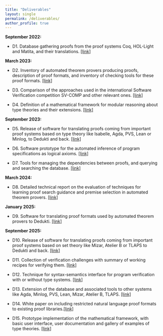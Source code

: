 ```yaml
---
title: "Deliverables"
layout: single
permalink: /deliverables/
author_profile: true
---
```


**September 2022:**

- D1. Database gathering proofs from the proof systems Coq, HOL-Light and Matita, and their translations. [[link]](../deliverable1)

**March 2023:**

- D2. Inventory of automated theorem provers producing proofs, description of proof formats, and inventory of checking tools for these proof formats. [[link]](https://github.com/EuroProofNet/ATP/wiki)

- D3. Comparison of the approaches used in the international Software Verification competition SV-COMP and other relevant ones. [[link]](../deliverable3)

- D4. Definition of a mathematical framework for modular reasoning about type theories and their extensions. [[link]](../deliverable4)

**September 2023:**

- D5. Release of software for translating proofs coming from important proof systems based on type theory like Isabelle, Agda, PVS, Lean or Minlog, to Dedukti and back. [[link]](../deliverable5)
    
- D6. Software prototype for the automated inference of program specifications as logical axioms. [[link]](../deliverable6)

- D7. Tools for managing the dependencies between proofs, and querying and searching the database. [[link]](../deliverable7)
    
**March 2024:**

- D8. Detailed technical report on the evaluation of techniques for learning proof search guidance and premise selection in automated theorem provers. [[link]](https://arxiv.org/abs/2403.04017)

**January 2025:**

- D9. Software for translating proof formats used by automated theorem provers to Dedukti. [[link]](../deliverable9)

**September 2025:**

- D10. Release of software for translating proofs coming from important proof systems based on set theory like Mizar, Atelier B or TLAPS to Dedukti and back. [[link]](../deliverable10)
    
- D11. Collection of verification challenges with summary of working recipes for verifying them. [[link]](../deliverable11)

- D12. Technique for syntax-semantics interface for program verification with or without type systems. [[link]](../deliverable12)

- D13. Extension of the database and associated tools to other systems like Agda, Minlog, PVS, Lean, Mizar, Atelier B, TLAPS. [[link]](../deliverable1)

- D14. White paper on including restricted natural language proof formats to existing proof libraries.[[link]](WG5/EPN_Deliverable_14___CNL_white_paper.pdf) 

- D15. Prototype implementation of the mathematical framework, with basic user interface, user documentation and gallery of examples of type theories. [[link]](../deliverable15)
